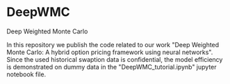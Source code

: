 # DeepWMC
Deep Weighted Monte Carlo

In this repository we publish the code related to our work "Deep Weighted Monte Carlo: A hybrid option pricing framework using neural networks". Since the used historical swaption data is confidential, the model efficiency is demonstrated on dummy data in the "DeepWMC_tutorial.ipynb" jupyter notebook file.

